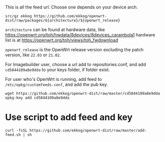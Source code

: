 This is all the feed url. Choose one depends on your device arch.


```
src/gz ekkog https://github.com/ekkog/openwrt-dist/raw/packages/${architecture}/${openwrt_release}
```

`architecture` can be found at hardware data, like https://openwrt.org/toh/hwdata/8devices/8devices_carambola1
hardware list is at https://openwrt.org/toh/views/toh_fwdownload

`openwrt_release` is the OpenWrt release version excluding the patch version, like `22.03` or `21.02`.

For Imagebuilder user, choose a url add to repositories.conf, and add `cd5844109a8e9dda` to your keys folder, if folder exist.

For user who's OpenWrt is running, add feed to `/etc/opkg/customfeeds.conf`, and add the pub key.

```
wget https://github.com/ekkog/openwrt-dist/raw/master/cd5844109a8e9dda
opkg-key add cd5844109a8e9dda
```

# Use script to add feed and key

```
curl -fsSL https://github.com/ekkog/openwrt-dist/raw/master/add-feed.sh | sh 
```